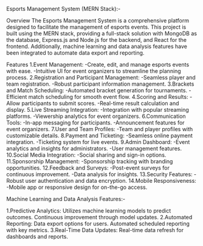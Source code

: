 Esports Management System (MERN Stack):-

Overview
The Esports Management System is a comprehensive platform designed to facilitate the management of esports events. This project is built using the MERN stack, providing a full-stack solution with MongoDB as the database, Express.js and Node.js for the backend, and React for the frontend. Additionally, machine learning and data analysis features have been integrated to automate data export and reporting.

Features
1.Event Management:
  -Create, edit, and manage esports events with ease.
  -Intuitive UI for event organizers to streamline the planning process.
2.Registration and Participant Management:
  -Seamless player and team registration.
  -Robust participant information management.
3.Brackets and Match Scheduling:
  -Automated bracket generation for tournaments.
  -Efficient match scheduling for smooth event flow.
4.Scoring and Results:
  -Allow participants to submit scores.
  -Real-time result calculation and display.
5.Live Streaming Integration:
  -Integration with popular streaming platforms.
  -Viewership analytics for event organizers.
6.Communication Tools:
  -In-app messaging for participants.
  -Announcement features for event organizers.
7.User and Team Profiles:
  -Team and player profiles with customizable details.
8.Payment and Ticketing:
 -Seamless online payment integration.
 -Ticketing system for live events.
9.Admin Dashboard:
 -Event analytics and insights for administrators.
 -User management features.
10.Social Media Integration:
 -Social sharing and sign-in options.
11.Sponsorship Management:
 -Sponsorship tracking with branding opportunities.
12.Feedback and Surveys:
 -Post-event surveys for continuous improvement.
 -Data analysis for insights.
13.Security Features:
 -Robust user authentication and data encryption.
14.Mobile Responsiveness:
-Mobile app or responsive design for on-the-go access.



Machine Learning and Data Analysis Features:-

1.Predictive Analytics:
Utilizes machine learning models to predict outcomes.
Continuous improvement through model updates.
2.Automated Reporting:
Data export options for users.
Automated scheduled reporting with key metrics.
3.Real-Time Data Updates:
Real-time data refresh for dashboards and reports.
